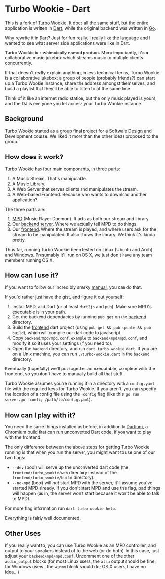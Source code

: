 # Turbo Wookie - Dart

This is a fork of [Turbo Wookie](github.com/turbowookie/turbo-wookie). It does all the same stuff, but the entire application is written in [Dart](dartlang.org), while the original backend was written in [Go](golang.org).

Why rewrite it in Dart? Just for fun really. I really like the language and I wanted to see what server side applications were like in Dart.

Turbo Wookie is a whimsically named product. More importantly, it's a collaborative music jukebox which streams music to multiple clients concurrently.

If that doesn't really explain anything, in less technical terms, Turbo Wookie is a collaborative jukebox; a group of people (probably friends?) can start up a Turbo Wookie instance, share the address amongst themselves, and build a playlist that they'll be able to listen to at the same time.

Think of it like an internet radio station, but the only music played is yours, and the DJ is everyone you let access your Turbo Wookie instance.

## Background

Turbo Wookie started as a group final project for a Software Design and Development course. We liked it more than the other ideas proposed to the group.

## How does it work?

Turbo Wookie has four main components, in three parts:

1. A Music Stream. That's manipulable.
2. A Music Library.
3. A Web Server that serves clients and manipulates the stream.
4. A Web-based Frontend. Because who wants to download another application?

The three parts are:

1. [MPD](http://www.musicpd.org/) (Music Player Daemon). It acts as both our stream and library.
2. Our [backend server](github.com/mpeterson2/turbo-wookie/tree/master/backend). Where we actually tell MPD to do things.
3. Our [frontend](github.com/mpeterson2/turbo-wookie/tree/master/frontend). Where the stream is played, and where users ask for the stream to be manipulated. It also shows the library. We think it's kinda pretty.

Thus far, running Turbo Wookie been tested on Linux (Ubuntu and Arch) and Windows. Presumably it'll run on OS X, we just don't have any team members running OS X.

## How can I use it?

If you want to follow our incredibly snarky [manual](http://turbowookie.github.io/manual.html), you can do that.

If you'd rather just have the gist, and figure it out yourself:

1. Install MPD, and Dart (or at least `dart2js` and `pub`). Make sure MPD's executable is in your path.
2. Get the backend dependacies by running `pub get` on the [backend](github.com/mpeterson2/turbo-wookie/tree/master/backend) directory.
3. Build the [frontend](github.com/mpeterson2/turbo-wookie/tree/master/frontend) dart project (using `pub get && pub update && pub build`), which will compile our dart code to javascript.
4. Copy `backend/mpd/mpd.conf.example` to `backend/mpd/mpd.conf`, and modify it so it uses your settings (if you need to).
5. Open the `backend` directory, and run `dart turbo-wookie.dart`. If you are on a Unix machine, you can run `./turbo-wookie.dart` in the `backend` directory.

Eventually (hopefully) we'll put together an executable, complete with the frontend, so you don't have to manually build all that stuff.

Turbo Wookie assumes you're running it in a directory with a `config.yaml` file with the required keys for Turbo Wookie. If you aren't, you can specify the location of a config file using the `-config` flag (like this: `go run server.go -config /path/to/config.yaml`).


## How can I play with it?

You need the same things installed as before, in addition to [Dartium](https://www.dartlang.org/tools/dartium/), a Chromium build that can run unconverted Dart code, if you want to play with the frontend.

The only difference between the above steps for getting Turbo Wookie running is that when you run the server, you might want to use one of our two flags:

- `--dev` (bool) will serve up the unconverted dart code (the `frontend/turbo_wookie/web` directory instead of the `frontend/turbo_wookie/build` directory).
- `--no-mpd` (bool) will *not* start MPD with the server, it'll assume you've started MPD already. If you don't start MPD and use this flag, bad things will happen (as in, the server won't start because it won't be able to talk to MPD).

For more flag information run `dart turbo-wookie help`.

Everything is fairly well documented.

## Other Uses

If you really want to, you can use Turbo Wookie as an MPD controller, and output
to your speakers instead of to the web (or do both). In this case, just adjust
your `backend/mpd/mpd.conf`. Uncomment one of the other `audio_output` blocks
(for most Linux users, the `alsa` output should be fine; for Windows users , the
`winmm` block should do; OS X users, I have no idea...)
